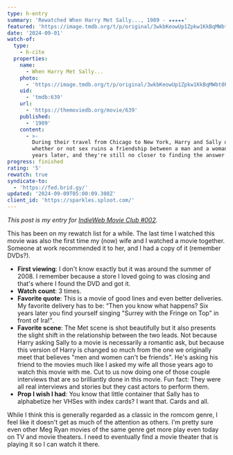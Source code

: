 ```yaml
---
type: h-entry
summary: 'Rewatched When Harry Met Sally..., 1989 - ★★★★★'
featured: 'https://image.tmdb.org/t/p/original/3wkbKeowUp1Zpkw1KkBqMWbt0P9.jpg'
date: '2024-09-01'
watch-of:
  type:
    - h-cite
  properties:
    name:
      - When Harry Met Sally...
    photo:
      - 'https://image.tmdb.org/t/p/original/3wkbKeowUp1Zpkw1KkBqMWbt0P9.jpg'
    uid:
      - 'tmdb:639'
    url:
      - 'https://themoviedb.org/movie/639'
    published:
      - '1989'
    content:
      - >-
        During their travel from Chicago to New York, Harry and Sally debate
        whether or not sex ruins a friendship between a man and a woman. Eleven
        years later, and they're still no closer to finding the answer.
progress: finished
rating: '5'
rewatch: true
syndicate-to:
  - 'https://fed.brid.gy/'
updated: '2024-09-09T05:00:09.308Z'
client_id: 'https://sparkles.sploot.com/'
---
```

<i>This post is my entry for <a href="https://www.benji.dog/articles/indieweb-movie-club-septermber-2024/">IndieWeb Movie Club #002</a>.</i>

This has been on my rewatch list for a while. The last time I watched this movie was also the first time my (now) wife and I watched a movie together. Someone at work recommended it to her, and I had a copy of it (remember DVDs?).

- **First viewing**: I don't know exactly but it was around the summer of 2008. I remember because a store I loved going to was closing and that's where I found the DVD and got it.
- **Watch count**: 3 times.
- **Favorite quote**: This is a movie of good lines and even better deliveries. My favorite delivery has to be: <q>Then you know what happens? Six years later you find yourself singing "Surrey with the Fringe on Top" in front of Ira!</q>.
- **Favorite scene**: The Met scene is shot beautifully but it also presents the slight shift in the relationship between the two leads. Not because Harry asking Sally to a movie is necessarily a romantic ask, but because this version of Harry is changed so much from the one we originally meet that believes "men and women can't be friends". He's asking his friend to the movies much like I asked my wife all those years ago to watch this movie with me. Cut to us now doing one of those couple interviews that are so brilliantly done in this movie. Fun fact: They were all real interviews and stories but they cast actors to perform them.
- **Prop I wish I had**: You know that little container that Sally has to alphabetize her VHSes with index cards? I want that. Cards and all.

While I think this is generally regarded as a classic in the romcom genre, I feel like it doesn't get as much of the attention as others. I'm pretty sure even other Meg Ryan movies of the same genre get more play even today on TV and movie theaters. I need to eventually find a movie theater that is playing it so I can watch it there.
